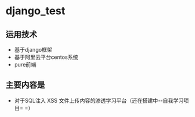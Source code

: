 # django_test
## 运用技术
- 基于django框架
- 基于阿里云平台centos系统
- pure前端
## 主要内容是
- 对于SQL注入 XSS 文件上传内容的渗透学习平台（还在搭建中--自我学习项目= =）

